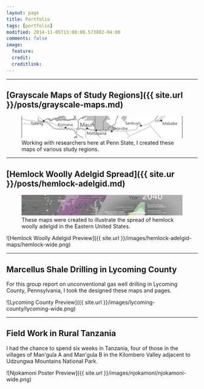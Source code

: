```yaml
---
layout: page
title: Portfolio
tags: [portfolio]
modified: 2014-11-05T13:00:00.573882-04:00
comments: false
image:
  feature: 
  credit: 
  creditlink: 
---
```

---

## [Grayscale Maps of Study Regions]({{ site.url }}/posts/grayscale-maps.md)

<figure>
	<a href="/posts/grayscale-maps.md"><img src="/images/grayscale-maps/gray-scale-wide.png"></a>
	<figcaption>Working with researchers here at Penn State, I created these maps of various study regions.</figcaption>
</figure>

---

## [Hemlock Woolly Adelgid Spread]({{ site.ur }}/posts/hemlock-adelgid.md)

<figure>
	<a href="/posts/hemlock-adelgid.md"><img src="/images/hemlock-adelgid-maps/hemlock-wide.png"></a>
	<figcaption>These maps were created to illustrate the spread of hemlock woolly adelgid in the Eastern United States.</figcaption>
</figure>

![Hemlock Woolly Adelgid Preview]({{ site.url }}/images/hemlock-adelgid-maps/hemlock-wide.png)

---

## Marcellus Shale Drilling in Lycoming County

For this group report on unconventional gas well drilling in Lycoming County, Pennsylvania, I took the designed these maps and pages. 

![Lycoming County Preview]({{ site.url }}/images/lycoming-county/lycoming-wide.png)

---

## Field Work in Rural Tanzania

I had the chance to spend six weeks in Tanzania, four of those in the villages of Man'gula A and Man'gula B in the Kilombero Valley adjacent to Udzungwa Mountains National Park.

![Njokamoni Poster Preview]({{ site.url }}/images/njokamoni/njokamoni-wide.png)